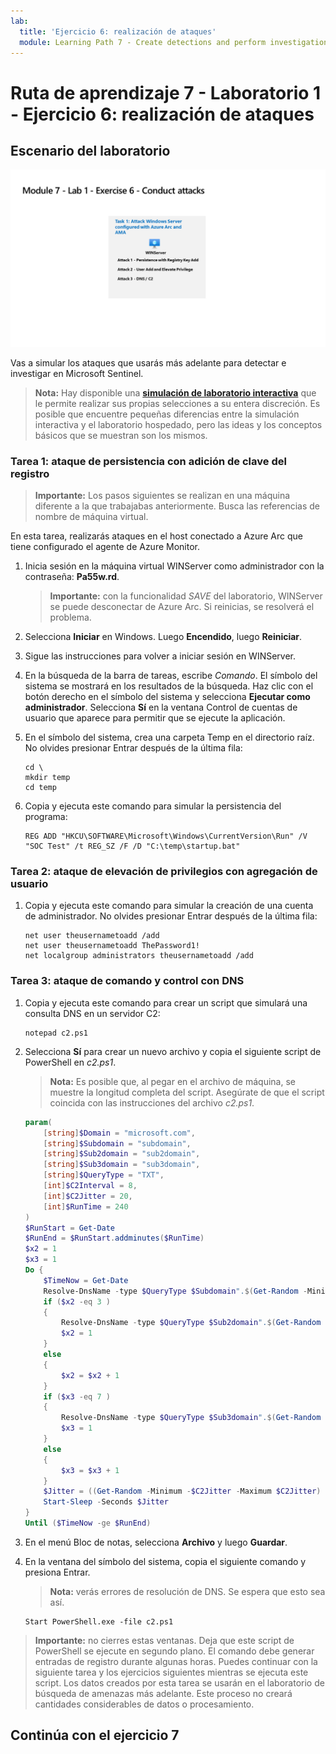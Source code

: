 ```yaml
---
lab:
  title: 'Ejercicio 6: realización de ataques'
  module: Learning Path 7 - Create detections and perform investigations using Microsoft Sentinel
---
```


# Ruta de aprendizaje 7 - Laboratorio 1 - Ejercicio 6: realización de ataques

## Escenario del laboratorio

![Introducción al laboratorio.](../Media/SC-200-Lab_Diagrams_Mod7_L1_Ex6.png)

Vas a simular los ataques que usarás más adelante para detectar e investigar en Microsoft Sentinel.


>**Nota:** Hay disponible una **[simulación de laboratorio interactiva](https://mslabs.cloudguides.com/guides/SC-200%20Lab%20Simulation%20-%20Perform%20simulated%20attacks)** que le permite realizar sus propias selecciones a su entera discreción. Es posible que encuentre pequeñas diferencias entre la simulación interactiva y el laboratorio hospedado, pero las ideas y los conceptos básicos que se muestran son los mismos. 


### Tarea 1: ataque de persistencia con adición de clave del registro

>**Importante:** Los pasos siguientes se realizan en una máquina diferente a la que trabajabas anteriormente. Busca las referencias de nombre de máquina virtual.

En esta tarea, realizarás ataques en el host conectado a Azure Arc que tiene configurado el agente de Azure Monitor.

1. Inicia sesión en la máquina virtual WINServer como administrador con la contraseña: **Pa55w.rd**.  

    >**Importante:** con la funcionalidad *SAVE* del laboratorio, WINServer se puede desconectar de Azure Arc. Si reinicias, se resolverá el problema.  

1. Selecciona **Iniciar** en Windows. Luego **Encendido**, luego **Reiniciar**.

1. Sigue las instrucciones para volver a iniciar sesión en WINServer.

1. En la búsqueda de la barra de tareas, escribe *Comando*. El símbolo del sistema se mostrará en los resultados de la búsqueda. Haz clic con el botón derecho en el símbolo del sistema y selecciona **Ejecutar como administrador**. Selecciona **Sí** en la ventana Control de cuentas de usuario que aparece para permitir que se ejecute la aplicación.

1. En el símbolo del sistema, crea una carpeta Temp en el directorio raíz. No olvides presionar Entrar después de la última fila:

    ```CommandPrompt
    cd \
    mkdir temp
    cd temp
    ```

1. Copia y ejecuta este comando para simular la persistencia del programa:

    ```CommandPrompt
    REG ADD "HKCU\SOFTWARE\Microsoft\Windows\CurrentVersion\Run" /V "SOC Test" /t REG_SZ /F /D "C:\temp\startup.bat"
    ```


### Tarea 2: ataque de elevación de privilegios con agregación de usuario

1. Copia y ejecuta este comando para simular la creación de una cuenta de administrador. No olvides presionar Entrar después de la última fila:

    ```CommandPrompt
    net user theusernametoadd /add
    net user theusernametoadd ThePassword1!
    net localgroup administrators theusernametoadd /add
    ```


### Tarea 3: ataque de comando y control con DNS

1. Copia y ejecuta este comando para crear un script que simulará una consulta DNS en un servidor C2:

    ```CommandPrompt
    notepad c2.ps1
    ```

1. Selecciona **Sí** para crear un nuevo archivo y copia el siguiente script de PowerShell en *c2.ps1*.

    >**Nota:** Es posible que, al pegar en el archivo de máquina, se muestre la longitud completa del script. Asegúrate de que el script coincida con las instrucciones del archivo *c2.ps1*.

    ```PowerShell
    param(
        [string]$Domain = "microsoft.com",
        [string]$Subdomain = "subdomain",
        [string]$Sub2domain = "sub2domain",
        [string]$Sub3domain = "sub3domain",
        [string]$QueryType = "TXT",
        [int]$C2Interval = 8,
        [int]$C2Jitter = 20,
        [int]$RunTime = 240
    )
    $RunStart = Get-Date
    $RunEnd = $RunStart.addminutes($RunTime)
    $x2 = 1
    $x3 = 1 
    Do {
        $TimeNow = Get-Date
        Resolve-DnsName -type $QueryType $Subdomain".$(Get-Random -Minimum 1 -Maximum 999999)."$Domain -QuickTimeout
        if ($x2 -eq 3 )
        {
            Resolve-DnsName -type $QueryType $Sub2domain".$(Get-Random -Minimum 1 -Maximum 999999)."$Domain -QuickTimeout
            $x2 = 1
        }
        else
        {
            $x2 = $x2 + 1
        }    
        if ($x3 -eq 7 )
        {
            Resolve-DnsName -type $QueryType $Sub3domain".$(Get-Random -Minimum 1 -Maximum 999999)."$Domain -QuickTimeout
            $x3 = 1
        }
        else
        {
            $x3 = $x3 + 1
        }
        $Jitter = ((Get-Random -Minimum -$C2Jitter -Maximum $C2Jitter) / 100 + 1) +$C2Interval
        Start-Sleep -Seconds $Jitter
    }
    Until ($TimeNow -ge $RunEnd)
    ```

1. En el menú Bloc de notas, selecciona **Archivo** y luego **Guardar**. 

1. En la ventana del símbolo del sistema, copia el siguiente comando y presiona Entrar. 

    >**Nota:** verás errores de resolución de DNS. Se espera que esto sea así.

    ```CommandPrompt
    Start PowerShell.exe -file c2.ps1
    ```

>**Importante:** no cierres estas ventanas. Deja que este script de PowerShell se ejecute en segundo plano. El comando debe generar entradas de registro durante algunas horas. Puedes continuar con la siguiente tarea y los ejercicios siguientes mientras se ejecuta este script. Los datos creados por esta tarea se usarán en el laboratorio de búsqueda de amenazas más adelante. Este proceso no creará cantidades considerables de datos o procesamiento.


## Continúa con el ejercicio 7

